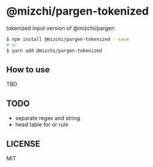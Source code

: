 # @mizchi/pargen-tokenized

tokenized input version of @mizchi/pargen

```bash
$ npm install @mizchi/pargen-tokenized --save
# or
$ yarn add @mizchi/pargen-tokenized
```

## How to use

TBD


## TODO

- separate regex and string
- head table for or rule

## LICENSE

MIT


